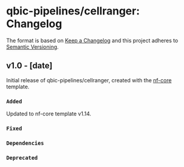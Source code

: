 # qbic-pipelines/cellranger: Changelog

The format is based on [Keep a Changelog](https://keepachangelog.com/en/1.0.0/)
and this project adheres to [Semantic Versioning](https://semver.org/spec/v2.0.0.html).

## v1.0 - [date]

Initial release of qbic-pipelines/cellranger, created with the [nf-core](https://nf-co.re/) template.
### `Added`
Updated to nf-core template v1.14.
### `Fixed`

### `Dependencies`

### `Deprecated`
